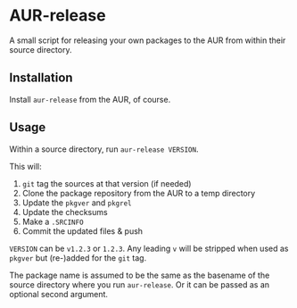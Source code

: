 # AUR-release

A small script for releasing your own packages to the AUR from within their
source directory.

## Installation

Install `aur-release` from the AUR, of course.

## Usage

Within a source directory, run `aur-release VERSION`.

This will:

1. `git` tag the sources at that version (if needed)
1. Clone the package repository from the AUR to a temp directory
1. Update the `pkgver` and `pkgrel`
1. Update the checksums
1. Make a `.SRCINFO`
1. Commit the updated files & push

`VERSION` can be `v1.2.3` or `1.2.3`. Any leading `v` will be stripped when used
as `pkgver` but (re-)added for the `git` tag.

The package name is assumed to be the same as the basename of the source
directory where you run `aur-release`. Or it can be passed as an optional second
argument.
